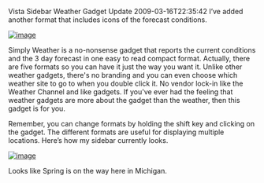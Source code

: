 Vista Sidebar Weather Gadget Update
2009-03-16T22:35:42
I’ve added another format that includes icons of the forecast conditions.

[![image](http://mike-ward.net/content/images/blog/VistaSidebarWeatherGadgetUpdate_10417/image_thumb.png)](http://mike-ward.net/content/images/blog/VistaSidebarWeatherGadgetUpdate_10417/image.png)

Simply Weather is a no-nonsense gadget that reports the current conditions and the 3 day forecast in one easy to read compact format. Actually, there are five formats so you can have it just the way you want it. Unlike other weather gadgets, there's no branding and you can even choose which weather site to go to when you double click it. No vendor lock-in like the Weather Channel and like gadgets. If you've ever had the feeling that weather gadgets are more about the gadget than the weather, then this gadget is for you.

Remember, you can change formats by holding the shift key and clicking on the gadget. The different formats are useful for displaying multiple locations. Here’s how my sidebar currently looks.

[![image](http://mike-ward.net/content/images/blog/VistaSidebarWeatherGadgetUpdate_10417/image_thumb_3.png)](http://mike-ward.net/content/images/blog/VistaSidebarWeatherGadgetUpdate_10417/image_3.png)

Looks like Spring is on the way here in Michigan.
